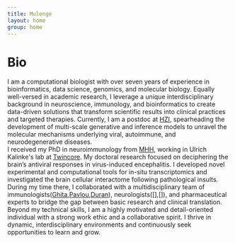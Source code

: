 ```yaml
---
title: Mulenge
layout: home
group: home
---
```

# Bio
I am a computational biologist with over seven years of experience in bioinformatics, data science, genomics, and molecular biology. Equally well-versed in academic research, I leverage a unique interdisciplinary background in neuroscience, immunology, and bioinformatics to create data-driven solutions that transform scientific results into clinical practices and targeted therapies. Currently, I am a postdoc at [HZI](https://www.helmholtz-hzi.de/en/), spearheading the development of multi-scale generative and inference models to unravel the molecular mechanisms underlying viral, autoimmune, and neurodegenerative diseases. <br>
I received my PhD in neuroimmunology from [MHH](https://www.mhh.de/en/), working in Ulrich Kalinke's lab at [Twincore](https://www.twincore.de/en/home/). My doctoral research focused on deciphering the brain’s antiviral responses in virus-induced encephalitis. I developed novel experimental and computational tools for in-situ transcriptomics and investigated the brain cellular interactome following pathological insults. During my time there, I collaborated with a multidisciplinary team of immunologists([Ghita](https://www.linkedin.com/in/luca-ghita-990a77a4/),[Pavlou](https://www.linkedin.com/in/andreas-pavlou-3470b5124/),[Duran](https://med.stanford.edu/profiles/veronica-duran)), neurologists([],[]), and pharmaceutical experts to bridge the gap between basic research and clinical translation. <br>
Beyond my technical skills, I am a highly motivated and detail-oriented individual with a strong work ethic and a collaborative spirit. I thrive in dynamic, interdisciplinary environments and continuously seek opportunities to learn and grow.
